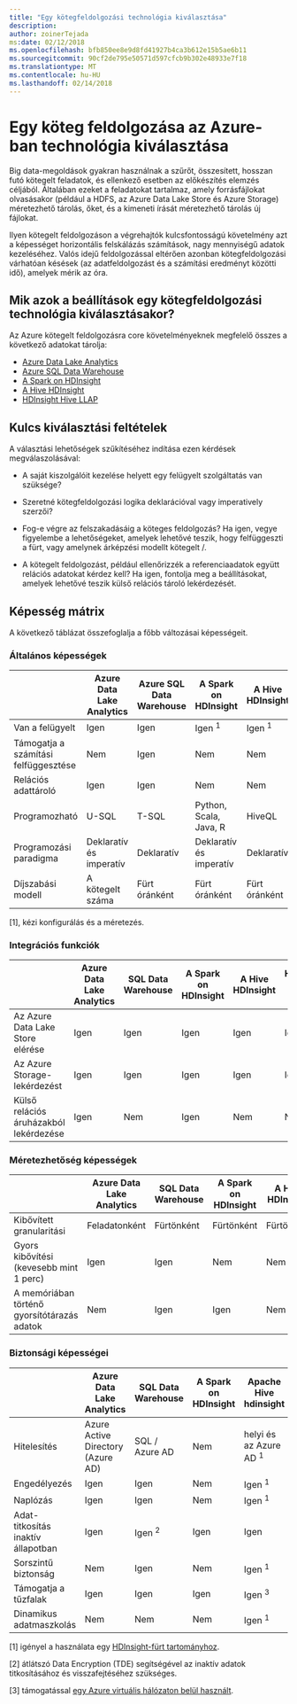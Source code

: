 ```yaml
---
title: "Egy kötegfeldolgozási technológia kiválasztása"
description: 
author: zoinerTejada
ms:date: 02/12/2018
ms.openlocfilehash: bfb850ee8e9d8fd41927b4ca3b612e15b5ae6b11
ms.sourcegitcommit: 90cf2de795e50571d597cfcb9b302e48933e7f18
ms.translationtype: MT
ms.contentlocale: hu-HU
ms.lasthandoff: 02/14/2018
---
```

# <a name="choosing-a-batch-processing-technology-in-azure"></a>Egy köteg feldolgozása az Azure-ban technológia kiválasztása

Big data-megoldások gyakran használnak a szűrőt, összesített, hosszan futó kötegelt feladatok, és ellenkező esetben az előkészítés elemzés céljából. Általában ezeket a feladatokat tartalmaz, amely forrásfájlokat olvasásakor (például a HDFS, az Azure Data Lake Store és Azure Storage) méretezhető tárolás, őket, és a kimeneti írását méretezhető tárolás új fájlokat. 

Ilyen kötegelt feldolgozáson a végrehajtók kulcsfontosságú követelmény azt a képességet horizontális felskálázás számítások, nagy mennyiségű adatok kezeléséhez. Valós idejű feldolgozással eltérően azonban kötegfeldolgozási várhatóan késések (az adatfeldolgozást és a számítási eredményt közötti idő), amelyek mérik az óra.

## <a name="what-are-your-options-when-choosing-a-batch-processing-technology"></a>Mik azok a beállítások egy kötegfeldolgozási technológia kiválasztásakor?

Az Azure kötegelt feldolgozásra core követelményeknek megfelelő összes a következő adatokat tárolja:

- [Azure Data Lake Analytics](/azure/data-lake-analytics/)
- [Azure SQL Data Warehouse](/azure/sql-data-warehouse/sql-data-warehouse-overview-what-is)
- [A Spark on HDInsight](/azure/hdinsight/spark/apache-spark-overview)
- [A Hive HDInsight](/azure/hdinsight/hadoop/hdinsight-use-hive)
- [HDInsight Hive LLAP](/azure/hdinsight/interactive-query/apache-interactive-query-get-started)

## <a name="key-selection-criteria"></a>Kulcs kiválasztási feltételek

A választási lehetőségek szűkítéséhez indítása ezen kérdések megválaszolásával:

- A saját kiszolgálóit kezelése helyett egy felügyelt szolgáltatás van szüksége?

- Szeretné kötegfeldolgozási logika deklarációval vagy imperatively szerzői?

- Fog-e végre az felszakadásáig a köteges feldolgozás? Ha igen, vegye figyelembe a lehetőségeket, amelyek lehetővé teszik, hogy felfüggeszti a fürt, vagy amelynek árképzési modellt kötegelt /.

- A kötegelt feldolgozást, például ellenőrizzék a referenciaadatok együtt relációs adatokat kérdez kell? Ha igen, fontolja meg a beállításokat, amelyek lehetővé teszik külső relációs tároló lekérdezését.

## <a name="capability-matrix"></a>Képesség mátrix

A következő táblázat összefoglalja a főbb változásai képességeit. 

### <a name="general-capabilities"></a>Általános képességek

| | Azure Data Lake Analytics | Azure SQL Data Warehouse | A Spark on HDInsight | A Hive HDInsight | HDInsight Hive LLAP |
| --- | --- | --- | --- | --- | --- |
| Van a felügyelt | Igen | Igen | Igen <sup>1</sup> | Igen <sup>1</sup> | Igen <sup>1</sup> |
| Támogatja a számítási felfüggesztése | Nem | Igen | Nem | Nem | Nem |
| Relációs adattároló | Igen | Igen | Nem | Nem | Nem |
| Programozható | U-SQL | T-SQL | Python, Scala, Java, R | HiveQL | HiveQL |
| Programozási paradigma | Deklaratív és imperatív  | Deklaratív | Deklaratív és imperatív | Deklaratív | Deklaratív | 
| Díjszabási modell | A kötegelt száma | Fürt óránként | Fürt óránként | Fürt óránként | Fürt óránként |  

[1], kézi konfigurálás és a méretezés.
 
### <a name="integration-capabilities"></a>Integrációs funkciók
| | Azure Data Lake Analytics | SQL Data Warehouse | A Spark on HDInsight | A Hive HDInsight | HDInsight Hive LLAP |
| --- | --- | --- | --- | --- | --- |
| Az Azure Data Lake Store elérése | Igen | Igen | Igen | Igen | Igen |
| Az Azure Storage-lekérdezést | Igen | Igen | Igen | Igen | Igen |
| Külső relációs áruházakból lekérdezése | Igen | Nem | Igen | Nem | Nem |

### <a name="scalability-capabilities"></a>Méretezhetőség képességek
| | Azure Data Lake Analytics | SQL Data Warehouse | A Spark on HDInsight | A Hive HDInsight | HDInsight Hive LLAP |
| --- | --- | --- | --- | --- | --- |
| Kibővített granularitási  | Feladatonként | Fürtönként | Fürtönként | Fürtönként | Fürtönként |
| Gyors kibővítési (kevesebb mint 1 perc) | Igen | Igen | Nem | Nem | Nem |
| A memóriában történő gyorsítótárazás adatok | Nem | Igen | Igen | Nem | Igen | 

### <a name="security-capabilities"></a>Biztonsági képességei
| | Azure Data Lake Analytics | SQL Data Warehouse | A Spark on HDInsight | Apache Hive hdinsight | A HDInsight LLAP struktúra |
| --- | --- | --- | --- | --- | --- |
| Hitelesítés  | Azure Active Directory (Azure AD) | SQL / Azure AD | Nem | helyi és az Azure AD <sup>1</sup> | helyi és az Azure AD <sup>1</sup> |
| Engedélyezés  | Igen | Igen| Nem | Igen <sup>1</sup> | Igen <sup>1</sup> |
| Naplózás  | Igen | Igen | Nem | Igen <sup>1</sup> | Igen <sup>1</sup> |
| Adat-titkosítás inaktív állapotban | Igen| Igen <sup>2</sup> | Igen | Igen | Igen |
| Sorszintű biztonság | Nem | Igen | Nem | Igen <sup>1</sup> | Igen <sup>1</sup> |
| Támogatja a tűzfalak | Igen | Igen | Igen | Igen <sup>3</sup> | Igen <sup>3</sup> |
| Dinamikus adatmaszkolás | Nem | Nem | Nem | Igen <sup>1</sup> | Igen <sup>1</sup> |

[1] igényel a használata egy [HDInsight-fürt tartományhoz](/azure/hdinsight/domain-joined/apache-domain-joined-introduction).

[2] átlátszó Data Encryption (TDE) segítségével az inaktív adatok titkosításához és visszafejtéséhez szükséges.

[3] támogatással [egy Azure virtuális hálózaton belül használt](/azure/hdinsight/hdinsight-extend-hadoop-virtual-network).
